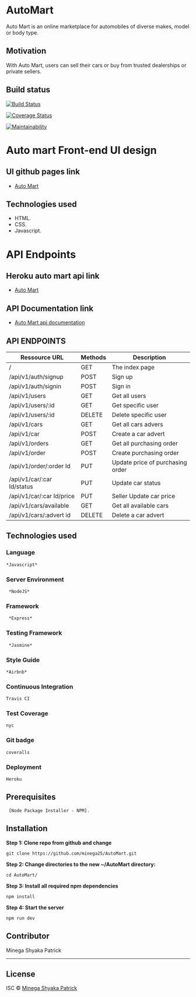 # AutoMart
Auto Mart is an online marketplace for automobiles of diverse makes, model or body type.

## Motivation
 With Auto Mart, users can sell their cars or buy from trusted dealerships or private sellers.

## Build status
[![Build Status](https://travis-ci.org/minega25/AutoMart.svg?branch=develop)](https://travis-ci.org/minega25/AutoMart)

[![Coverage Status](https://coveralls.io/repos/github/minega25/AutoMart/badge.svg?branch=develop)](https://coveralls.io/github/minega25/AutoMart?branch=develop)

[![Maintainability](https://api.codeclimate.com/v1/badges/b6eeebdf4625b8aa7a73/maintainability)](https://codeclimate.com/github/minega25/AutoMart/maintainability)

# Auto mart Front-end UI design

## UI github pages link
 * [Auto Mart](https://minega25.github.io/AutoMart/UI/)

## Technologies used
* HTML.
* CSS.
* Javascript.

# API Endpoints
## Heroku auto mart api link
 * [Auto Mart](https://automartappl.herokuapp.com/)

## API Documentation link
* [Auto Mart api documentation](https://automartappl.herokuapp.com/api-docs/#/)
## API ENDPOINTS
| Ressource URL | Methods  | Description  |
| ------- | --- | --- |
| / | GET | The index page |
| /api/v1/auth/signup| POST | Sign up |
| /api/v1/auth/signin| POST | Sign in |
| /api/v1/users| GET | Get all users |
| /api/v1/users/:id| GET | Get specific user |
| /api/v1/users/:id| DELETE| Delete specific user |
| /api/v1/cars| GET | Get all cars advers |
| /api/v1/car| POST | Create a car advert |
| /api/v1/orders| GET | Get all  purchasing order |
| /api/v1/order| POST| Create purchasing order  |
| /api/v1/order/:order Id | PUT| Update price of purchasing order |
| /api/v1/car/:car Id/status | PUT| Update car status |
| /api/v1/car/:car Id/price | PUT| Seller Update car price |
| /api/v1/cars/available | GET| Get all available cars |
| /api/v1/cars/:advert id | DELETE | Delete a car advert |

## Technologies used

### Language
```
*Javascript*
```
### Server Environment
```
 *NodeJS* 
 ```
### Framework
```
 *Express* 
 ```
### Testing Framework
```
 *Jasmine*
 ```
### Style Guide
```
*Airbnb*
```
### Continuous Integration
```
Travis CI
```
### Test Coverage
```
nyc
```
### Git badge
```
coveralls
```
### Deployment
```
Heroku
```

## Prerequisites
```
 [Node Package Installer - NPM].
```

## Installation
<b>Step 1: Clone repo from github and change </b>

`git clone https://github.com/minega25/AutoMart.git`

<b>Step 2: Change directories to the new ~/AutoMart directory: </b>

`cd AutoMart/`

<b>Step 3: Install all required npm dependencies</b>

`npm install`

<b>Step 4: Start the server</b>

`npm run dev`

## Contributor
Minega Shyaka Patrick 

---

## License
ISC © [Minega Shyaka Patrick]()
 